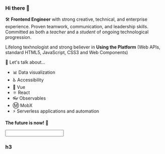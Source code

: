 ### Hi there 👋

🛠 **Frontend Engineer** with strong creative, technical, and enterprise experience. Proven teamwork, communication, and leadership skills. Committed as both a _teacher_ and a _student_ of ongoing technological progression. 

Lifelong texhnologist and strong believer in **Using the Platform** (Web APIs, standard HTML5, JavaScript, CSS3 and Web Components)

💬 Let's talk about...
- 📊 Data visualization
- ♿ Accessibility
- 🔭 Vue
- :atom_symbol: React
- 👓 Observables
- Ⓜ MobX
- ⚡️ Serverless applications and automation

**The future is now!** 🚀

<input type="text" id="name" name="name"/>
<h3>h3</h3>

<!--
**jaylandro/jaylandro** is a ✨ _special_ ✨ repository because its `README.md` (this file) appears on your GitHub profile.

Here are some ideas to get you started:

- 🔭 I’m currently working on ...
- 🌱 I’m currently learning ...
- 👯 I’m looking to collaborate on ...
- 🤔 I’m looking for help with ...
- 💬 Ask me about ...
- 📫 How to reach me: ...
- 😄 Pronouns: ...
- ⚡ Fun fact: ...
-->
